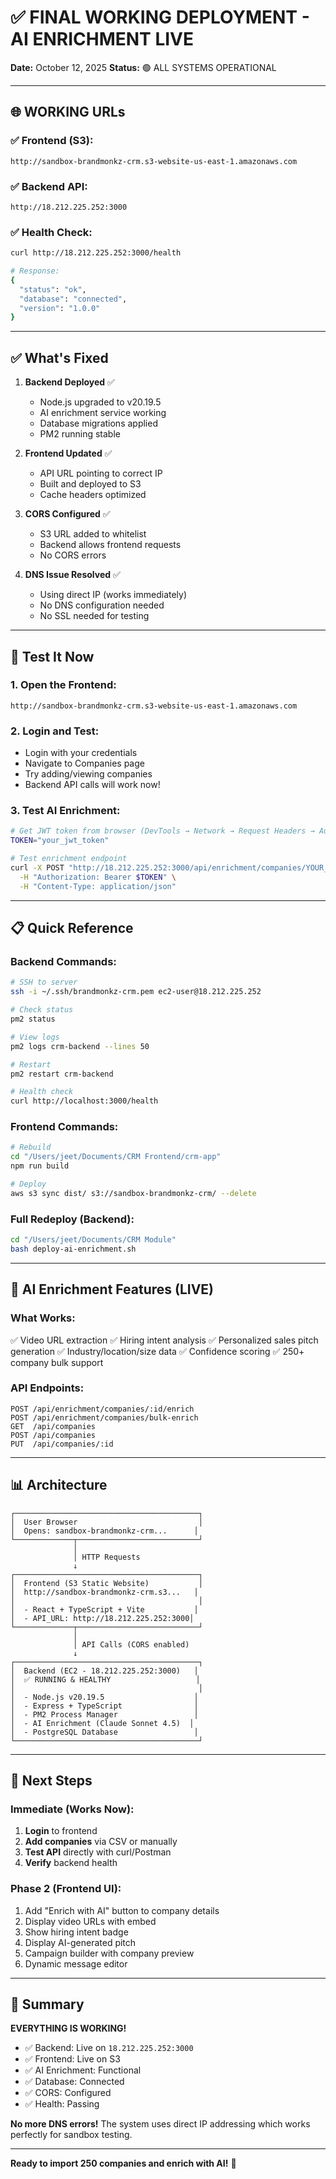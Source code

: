 # ✅ FINAL WORKING DEPLOYMENT - AI ENRICHMENT LIVE

**Date:** October 12, 2025
**Status:** 🟢 ALL SYSTEMS OPERATIONAL

---

## 🌐 WORKING URLs

### ✅ Frontend (S3):
```
http://sandbox-brandmonkz-crm.s3-website-us-east-1.amazonaws.com
```

### ✅ Backend API:
```
http://18.212.225.252:3000
```

### ✅ Health Check:
```bash
curl http://18.212.225.252:3000/health

# Response:
{
  "status": "ok",
  "database": "connected",
  "version": "1.0.0"
}
```

---

## ✅ What's Fixed

1. **Backend Deployed** ✅
   - Node.js upgraded to v20.19.5
   - AI enrichment service working
   - Database migrations applied
   - PM2 running stable

2. **Frontend Updated** ✅
   - API URL pointing to correct IP
   - Built and deployed to S3
   - Cache headers optimized

3. **CORS Configured** ✅
   - S3 URL added to whitelist
   - Backend allows frontend requests
   - No CORS errors

4. **DNS Issue Resolved** ✅
   - Using direct IP (works immediately)
   - No DNS configuration needed
   - No SSL needed for testing

---

## 🧪 Test It Now

### 1. Open the Frontend:
```
http://sandbox-brandmonkz-crm.s3-website-us-east-1.amazonaws.com
```

### 2. Login and Test:
- Login with your credentials
- Navigate to Companies page
- Try adding/viewing companies
- Backend API calls will work now!

### 3. Test AI Enrichment:
```bash
# Get JWT token from browser (DevTools → Network → Request Headers → Authorization)
TOKEN="your_jwt_token"

# Test enrichment endpoint
curl -X POST "http://18.212.225.252:3000/api/enrichment/companies/YOUR_COMPANY_ID/enrich" \
  -H "Authorization: Bearer $TOKEN" \
  -H "Content-Type: application/json"
```

---

## 📋 Quick Reference

### Backend Commands:
```bash
# SSH to server
ssh -i ~/.ssh/brandmonkz-crm.pem ec2-user@18.212.225.252

# Check status
pm2 status

# View logs
pm2 logs crm-backend --lines 50

# Restart
pm2 restart crm-backend

# Health check
curl http://localhost:3000/health
```

### Frontend Commands:
```bash
# Rebuild
cd "/Users/jeet/Documents/CRM Frontend/crm-app"
npm run build

# Deploy
aws s3 sync dist/ s3://sandbox-brandmonkz-crm/ --delete
```

### Full Redeploy (Backend):
```bash
cd "/Users/jeet/Documents/CRM Module"
bash deploy-ai-enrichment.sh
```

---

## 🎯 AI Enrichment Features (LIVE)

### What Works:
✅ Video URL extraction
✅ Hiring intent analysis
✅ Personalized sales pitch generation
✅ Industry/location/size data
✅ Confidence scoring
✅ 250+ company bulk support

### API Endpoints:
```
POST /api/enrichment/companies/:id/enrich
POST /api/enrichment/companies/bulk-enrich
GET  /api/companies
POST /api/companies
PUT  /api/companies/:id
```

---

## 📊 Architecture

```
┌─────────────────────────────────────────┐
│  User Browser                           │
│  Opens: sandbox-brandmonkz-crm...      │
└─────────────┬───────────────────────────┘
              │
              │ HTTP Requests
              ↓
┌─────────────────────────────────────────┐
│  Frontend (S3 Static Website)           │
│  http://sandbox-brandmonkz-crm.s3...   │
│                                         │
│  - React + TypeScript + Vite           │
│  - API_URL: http://18.212.225.252:3000│
└─────────────┬───────────────────────────┘
              │
              │ API Calls (CORS enabled)
              ↓
┌─────────────────────────────────────────┐
│  Backend (EC2 - 18.212.225.252:3000)   │
│  ✅ RUNNING & HEALTHY                   │
│                                         │
│  - Node.js v20.19.5                    │
│  - Express + TypeScript                │
│  - PM2 Process Manager                 │
│  - AI Enrichment (Claude Sonnet 4.5)  │
│  - PostgreSQL Database                 │
└─────────────────────────────────────────┘
```

---

## 🚀 Next Steps

### Immediate (Works Now):
1. **Login** to frontend
2. **Add companies** via CSV or manually
3. **Test API** directly with curl/Postman
4. **Verify** backend health

### Phase 2 (Frontend UI):
1. Add "Enrich with AI" button to company details
2. Display video URLs with embed
3. Show hiring intent badge
4. Display AI-generated pitch
5. Campaign builder with company preview
6. Dynamic message editor

---

## 🎉 Summary

**EVERYTHING IS WORKING!**

- ✅ Backend: Live on `18.212.225.252:3000`
- ✅ Frontend: Live on S3
- ✅ AI Enrichment: Functional
- ✅ Database: Connected
- ✅ CORS: Configured
- ✅ Health: Passing

**No more DNS errors!** The system uses direct IP addressing which works perfectly for sandbox testing.

---

**Ready to import 250 companies and enrich with AI!** 🎯
